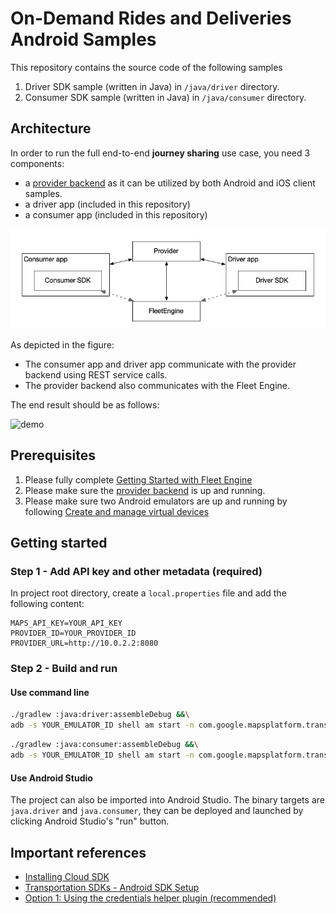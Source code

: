 # On-Demand Rides and Deliveries Android Samples

This repository contains the source code of the following samples

1. Driver SDK sample (written in Java) in `/java/driver` directory.
2. Consumer SDK sample (written in Java) in `/java/consumer` directory.

## Architecture

In order to run the full end-to-end **journey sharing** use case, you need 3
components:

- a [provider backend](https://github.com/googlemaps/java-on-demand-rides-deliveries-stub-provider)
  as it can be utilized by both Android and iOS client samples.
- a driver app (included in this repository)
- a consumer app (included in this repository)

![diagram](documentation/samples_components.png)

As depicted in the figure:

- The consumer app and driver app communicate with the provider backend using
  REST service calls.
- The provider backend also communicates with the Fleet Engine.

The end result should be as follows:

![demo](documentation/journey_sharing.gif)

## Prerequisites
1. Please fully complete [Getting Started with Fleet Engine](https://developers.google.com/maps/documentation/transportation-logistics/on-demand-rides-deliveries-solution/trip-order-progress/fleet-engine)
2. Please make sure the [provider backend](https://github.com/googlemaps/java-on-demand-rides-deliveries-stub-provider)
is up and running.
3. Please make sure two Android emulators are up and running by following
[Create and manage virtual devices](https://developer.android.com/studio/run/managing-avds)

## Getting started

### Step 1 - Add API key and other metadata (required)
In project root directory, create a `local.properties` file and add the
following content:

```
MAPS_API_KEY=YOUR_API_KEY
PROVIDER_ID=YOUR_PROVIDER_ID
PROVIDER_URL=http://10.0.2.2:8080
```


### Step 2 - Build and run

#### Use command line

```bash
./gradlew :java:driver:assembleDebug &&\
adb -s YOUR_EMULATOR_ID shell am start -n com.google.mapsplatform.transportation.sample/.SplashScreenActivity
```

```bash
./gradlew :java:consumer:assembleDebug &&\
adb -s YOUR_EMULATOR_ID shell am start -n com.google.mapsplatform.transportation.sample.driver/.SplashScreenActivity
```

#### Use Android Studio
The project can also be imported into Android Studio. The binary targets are
`java.driver` and `java.consumer`, they can be deployed and launched by clicking
Android Studio's "run" button.

## Important references

- [Installing Cloud SDK](https://cloud.google.com/sdk/docs/install)
- [Transportation SDKs - Android SDK Setup](https://developers.google.com/maps/documentation/transportation-logistics/android_sdk_setup)
- [Option 1: Using the credentials helper plugin (recommended)](https://developers.google.com/maps/documentation/transportation-logistics/android_sdk_setup#option_1_using_the_credentials_helper_plugin_recommended)
